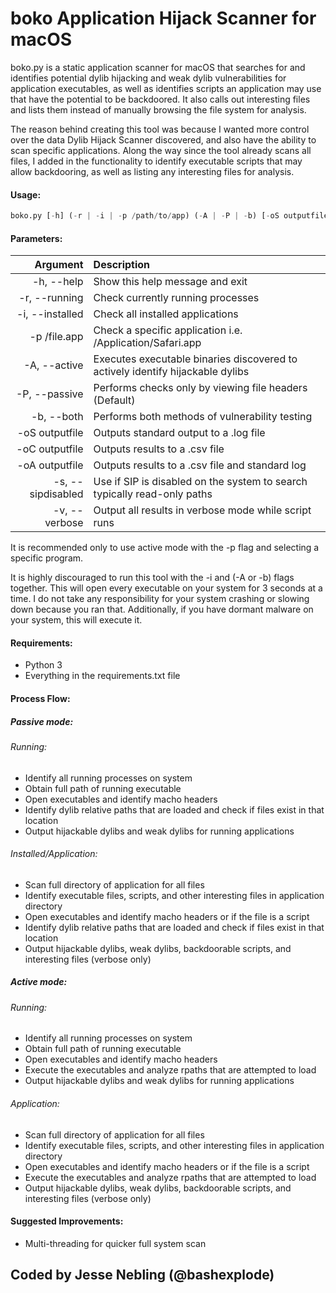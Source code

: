 # boko Application Hijack Scanner for macOS
boko.py is a static application scanner for macOS that searches for and identifies potential dylib hijacking and 
weak dylib vulnerabilities for application executables, as well as identifies scripts an application may use that 
have the potential to be backdoored. It also calls out interesting files and lists them instead of manually 
browsing the file system for analysis.  

The reason behind creating this tool was because I wanted more control over the data Dylib
Hijack Scanner discovered, and also have the ability to scan specific applications. Along the way
since the tool already scans all files, I added in the functionality to identify executable scripts
that may allow backdooring, as well as listing any interesting files for analysis. 

#### Usage:
```Python
boko.py [-h] (-r | -i | -p /path/to/app) (-A | -P | -b) [-oS outputfile | -oC outputfile | -oA outputfile] [-s] [-v]
```

#### Parameters:  
| **Argument**            |  **Description** |
|--------------------:|:-----------------------------------|
| -h, --help          | Show this help message and exit  |
| -r, --running       | Check currently running processes |
| -i, --installed     | Check all installed applications  |
| -p /file.app        | Check a specific application i.e. /Application/Safari.app  |
| -A, --active     | Executes executable binaries discovered to actively identify hijackable dylibs  |
| -P, --passive     | Performs checks only by viewing file headers (Default) |
| -b, --both     | Performs both methods of vulnerability testing  |
| -oS outputfile  | Outputs standard output to a .log file |
| -oC outputfile  | Outputs results to a .csv file |
| -oA outputfile  | Outputs results to a .csv file and standard log  |
| -s, --sipdisabled   | Use if SIP is disabled on the system to search typically read-only paths|
| -v, --verbose       | Output all results in verbose mode while script runs |

It is recommended only to use active mode with the -p flag and selecting a specific program.

It is highly discouraged to run this tool with the -i and (-A or -b) flags together. This will open every executable on your system for 3 seconds at a time. I do not take any responsibility for your system crashing or slowing down because you ran that. Additionally, if you have dormant malware on your system, this will execute it. 

#### Requirements:

* Python 3  
* Everything in the requirements.txt file

#### Process Flow:

##### Passive mode:

###### Running:
* Identify all running processes on system
* Obtain full path of running executable
* Open executables and identify macho headers
* Identify dylib relative paths that are loaded and check if files exist in that location
* Output hijackable dylibs and weak dylibs for running applications

###### Installed/Application:
* Scan full directory of application for all files
* Identify executable files, scripts, and other interesting files in application directory
* Open executables and identify macho headers or if the file is a script
* Identify dylib relative paths that are loaded and check if files exist in that location
* Output hijackable dylibs, weak dylibs, backdoorable scripts, and interesting files (verbose only)

##### Active mode:

###### Running:
* Identify all running processes on system
* Obtain full path of running executable
* Open executables and identify macho headers
* Execute the executables and analyze rpaths that are attempted to load
* Output hijackable dylibs and weak dylibs for running applications

###### Application:
* Scan full directory of application for all files
* Identify executable files, scripts, and other interesting files in application directory
* Open executables and identify macho headers or if the file is a script
* Execute the executables and analyze rpaths that are attempted to load
* Output hijackable dylibs, weak dylibs, backdoorable scripts, and interesting files (verbose only)


#### Suggested Improvements:

* Multi-threading for quicker full system scan

## Coded by Jesse Nebling (@bashexplode)
